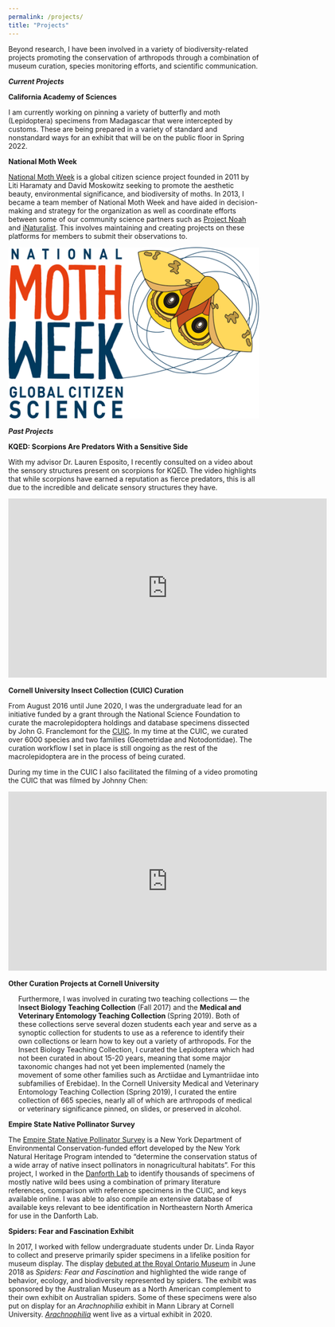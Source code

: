 ```yaml
---
permalink: /projects/
title: "Projects"
---
```

<section class="page__content e-content" itemprop="text">
    <p>Beyond research, I have been involved in a variety of biodiversity-related projects promoting the conservation of arthropods through a combination of museum curation, species monitoring efforts, and scientific communication.</p>
    <p><strong><em>Current Projects</em></strong></p>
    <p><strong>California Academy of Sciences</strong></p>
    <p>I am currently working on pinning a variety of butterfly and moth (Lepidoptera) specimens from Madagascar that were intercepted by customs. These are being prepared in a variety of standard and nonstandard ways for an exhibit that will be on the public floor in Spring 2022.</p>
    <p><strong>National Moth Week</strong></p>
    <p><a href="https://nationalmothweek.org/">National Moth Week</a> is a global citizen science project founded in 2011 by Liti Haramaty and David Moskowitz seeking to promote the aesthetic beauty, environmental significance, and biodiversity of moths. In 2013, I became a team member of National Moth Week and have aided in decision-making and strategy for the organization as well as coordinate efforts between some of our community science partners such as <a href="https://www.projectnoah.org/">Project Noah</a> and <a href="https://www.inaturalist.org">iNaturalist</a>. This involves maintaining and creating projects on these platforms for members to submit their observations to.</p>
    <p><html><img src="assets/images/nmw_logo.png" alt="National Moth Week logo with male Io moth (Automeris io) as part of logo"></html></p>
    <p><strong><em>Past Projects</em></strong></p>
    <p><strong>KQED: Scorpions Are Predators With a Sensitive Side<br></strong></p>
    <p>With my advisor Dr. Lauren Esposito, I recently consulted on a video about the sensory structures present on scorpions for KQED. The video highlights that while scorpions have earned a reputation as fierce predators, this is all due to the incredible and delicate sensory structures they have.&nbsp;</p>
    <p><iframe src="https://www.youtube.com/embed/3jtm9BdnE1U?&wmode=opaque&rel=0" allowfullscreen="" width="640" height="360" frameborder="0"></iframe></p>
    <p><strong>Cornell University Insect Collection (CUIC) Curation</strong></p>
    <p></p>
    <p>From August 2016 until June 2020, I was the undergraduate lead for an initiative funded by a grant through the National Science Foundation to curate the macrolepidoptera holdings and database specimens dissected by John G. Franclemont for the <a href="https://cuic.entomology.cornell.edu/">CUIC</a>. In my time at the CUIC, we curated over 6000 species and two families (Geometridae and Notodontidae). The curation workflow I set in place is still ongoing as the rest of the macrolepidoptera are in the process of being curated.&nbsp;</p>
    <p>During my time in the CUIC I also facilitated the filming of a video promoting the CUIC that was filmed by Johnny Chen:</p>
    <p><iframe src="https://www.youtube.com/embed/SAqNvSO6Ulg?&wmode=opaque&rel=0" allowfullscreen="" width="640" height="360" frameborder="0"></iframe></p>
    <p></p>
    <p style="margin-left: 20px;"></p>
    <p><strong>Other Curation Projects at Cornell University</strong></p>
    <p></p>
    <p style="margin-left: 20px;">Furthermore, I was involved in curating two teaching collections &mdash; the I<strong>nsect Biology Teaching Collection</strong> (Fall 2017) and the <strong>Medical and Veterinary Entomology Teaching Collection&nbsp;</strong>(Spring 2019). Both of these collections serve several dozen students each year and serve as a synoptic collection for students to use as a reference to identify their own collections or learn how to key out a variety of arthropods. For the Insect Biology Teaching Collection, I curated the Lepidoptera which had not been curated in about 15-20 years, meaning that some major taxonomic changes had not yet been implemented (namely the movement of some other families such as Arctiidae and Lymantriidae into subfamilies of Erebidae). In the Cornell University Medical and Veterinary Entomology Teaching Collection (Spring 2019), I curated the entire collection of 665 species, nearly all of which are arthropods of medical or veterinary significance pinned, on slides, or preserved in alcohol.</p>
    <p><strong>Empire State Native Pollinator Survey</strong></p>
    <p>The <a href="https://www.nynhp.org/projects/pollinators/">Empire State Native Pollinator Survey</a> is a New York Department of Environmental Conservation-funded effort developed by the New York Natural Heritage Program intended to &ldquo;determine the conservation status of a wide array of native insect pollinators in nonagricultural habitats&rdquo;. For this project, I worked in the <a href="https://www.danforthlab.entomology.cornell.edu/">Danforth Lab</a> to identify thousands of specimens of mostly native wild bees using a combination of primary literature references, comparison with reference specimens in the CUIC, and keys available online. I was able to also compile an extensive database of available keys relevant to bee identification in Northeastern North America for use in the Danforth Lab.</p>
    <p><strong>Spiders: Fear and Fascination Exhibit<br></strong></p>
    <p>In 2017, I worked with fellow undergraduate students under Dr. Linda Rayor to collect and preserve primarily spider specimens in a lifelike position for museum display. The display <a href="https://www.rom.on.ca/en/exhibitions-galleries/exhibitions/spiders-fear-fascination">debuted at the Royal Ontario Museum</a> in June 2018 as <em>Spiders: Fear and Fascinatio</em><em>n</em> and highlighted the wide range of behavior, ecology, and biodiversity represented by spiders. The exhibit was sponsored by the Australian Museum as a North American complement to their own exhibit on Australian spiders. Some of these specimens were also put on display for an <em>Arachnophilia</em> exhibit in Mann Library at Cornell University. <a href="https://exhibits.library.cornell.edu/arachnophilia"><em>Arachnophilia</em></a> went live as a virtual exhibit in 2020. </p>
</section>
